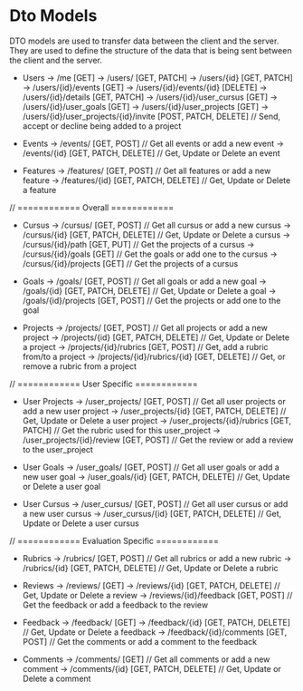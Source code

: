 # Dto Models

DTO models are used to transfer data between the client and the server. They are used to define the structure of the data that is being sent between the client and the server.


- Users
-> /me [GET]
-> /users/ [GET, PATCH]
-> /users/{id} [GET, PATCH]
-> /users/{id}/events [GET]
-> /users/{id}/events/{id} [DELETE]
-> /users/{id}/details [GET, PATCH]
-> /users/{id}/user_cursus [GET]
-> /users/{id}/user_goals [GET]
-> /users/{id}/user_projects [GET]
-> /users/{id}/user_projects/{id}/invite [POST, PATCH, DELETE] // Send, accept or decline being added to a project

- Events
-> /events/ [GET, POST] // Get all events or add a new event
-> /events/{id} [GET, PATCH, DELETE] // Get, Update or Delete an event

- Features
-> /features/ [GET, POST] // Get all features or add a new feature
-> /features/{id} [GET, PATCH, DELETE] // Get, Update or Delete a feature

// ============ Overall ============

- Cursus
-> /cursus/ [GET, POST] // Get all cursus or add a new cursus
-> /cursus/{id} [GET, PATCH, DELETE] // Get, Update or Delete a cursus
-> /cursus/{id}/path [GET, PUT] // Get the projects of a cursus
-> /cursus/{id}/goals [GET] // Get the goals or add one to the cursus
-> /cursus/{id}/projects [GET] // Get the projects of a cursus

- Goals
-> /goals/ [GET, POST] // Get all goals or add a new goal
-> /goals/{id} [GET, PATCH, DELETE] // Get, Update or Delete a goal
-> /goals/{id}/projects [GET, POST] // Get the projects or add one to the goal

- Projects
-> /projects/ [GET, POST] // Get all projects or add a new project
-> /projects/{id} [GET, PATCH, DELETE] // Get, Update or Delete a project
-> /projects/{id}/rubrics [GET, POST] // Get, add a rubric from/to a project
-> /projects/{id}/rubrics/{id} [GET, DELETE] // Get, or remove a rubric from a project

// ============ User Specific ============

- User Projects
-> /user_projects/ [GET, POST] // Get all user projects or add a new user project
-> /user_projects/{id} [GET, PATCH, DELETE] // Get, Update or Delete a user project
-> /user_projects/{id}/rubrics [GET, PATCH] // Get the rubric used for this user_project
-> /user_projects/{id}/review [GET, POST] // Get the review or add a review to the user_project

- User Goals
-> /user_goals/ [GET, POST] // Get all user goals or add a new user goal
-> /user_goals/{id} [GET, PATCH, DELETE] // Get, Update or Delete a user goal

- User Cursus
-> /user_cursus/ [GET, POST] // Get all user cursus or add a new user cursus
-> /user_cursus/{id} [GET, PATCH, DELETE] // Get, Update or Delete a user cursus

// ============ Evaluation Specific ============

- Rubrics
-> /rubrics/ [GET, POST] // Get all rubrics or add a new rubric
-> /rubrics/{id} [GET, PATCH, DELETE] // Get, Update or Delete a rubric

- Reviews
-> /reviews/ [GET]
-> /reviews/{id} [GET, PATCH, DELETE] // Get, Update or Delete a review
-> /reviews/{id}/feedback [GET, POST] // Get the feedback or add a feedback to the review

- Feedback
-> /feedback/ [GET]
-> /feedback/{id} [GET, PATCH, DELETE] // Get, Update or Delete a feedback
-> /feedback/{id}/comments [GET, POST] // Get the comments or add a comment to the feedback

- Comments
-> /comments/ [GET] // Get all comments or add a new comment
-> /comments/{id} [GET, PATCH, DELETE] // Get, Update or Delete a comment
